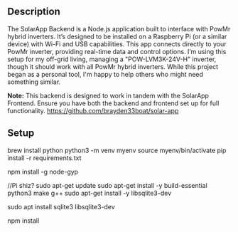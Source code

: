 ## Description
The SolarApp Backend is a Node.js application built to interface with PowMr hybrid inverters. It’s designed to be installed on a Raspberry Pi (or a similar device) with Wi-Fi and USB capabilities. This app connects directly to your PowMr inverter, providing real-time data and control options. I’m using this setup for my off-grid living, managing a "POW-LVM3K-24V-H" inverter, though it should work with all PowMr hybrid inverters. While this project began as a personal tool, I'm happy to help others who might need something similar.

**Note:** This backend is designed to work in tandem with the SolarApp Frontend. Ensure you have both the backend and frontend set up for full functionality.
https://github.com/brayden33boat/solar-app

## Setup
brew install python
python3 -m venv myenv
source myenv/bin/activate
pip install -r requirements.txt

npm install -g node-gyp

//Pi shiz?
sudo apt-get update
sudo apt-get install -y build-essential python3 make g++
sudo apt-get install -y libsqlite3-dev

sudo apt install sqlite3 libsqlite3-dev


npm install